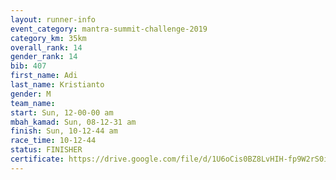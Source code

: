 ```yaml
---
layout: runner-info 
event_category: mantra-summit-challenge-2019 
category_km: 35km 
overall_rank: 14
gender_rank: 14
bib: 407
first_name: Adi
last_name: Kristianto
gender: M
team_name: 
start: Sun, 12-00-00 am
mbah_kamad: Sun, 08-12-31 am
finish: Sun, 10-12-44 am
race_time: 10-12-44
status: FINISHER
certificate: https://drive.google.com/file/d/1U6oCis0BZ8LvHIH-fp9W2rS0ihpbi-an/view?usp=sharing
---
```

